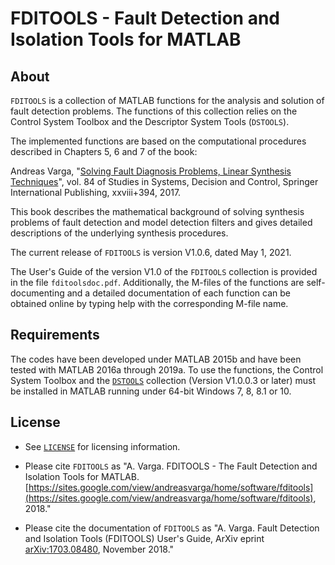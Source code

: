 # **FDITOOLS - Fault Detection and Isolation Tools for MATLAB**  #


## About 

`FDITOOLS` is a collection of MATLAB functions for the analysis and solution 
of fault detection problems. The functions of this collection relies on 
the Control System Toolbox and the Descriptor System Tools (`DSTOOLS`). 

The implemented functions are based on the computational procedures described in Chapters 5, 6 and 7 of the book:

Andreas Varga, "[Solving Fault Diagnosis Problems, Linear Synthesis Techniques](http://www.springer.com/us/book/9783319515588)", vol. 84 of Studies in Systems, Decision and Control, Springer International Publishing, xxviii+394, 2017.

This book describes the mathematical background of solving synthesis problems of fault detection and model detection filters and gives detailed descriptions of the underlying synthesis procedures. 

The current release of `FDITOOLS` is version V1.0.6, dated May 1, 2021.

The User's Guide of the version V1.0 of the `FDITOOLS` collection is provided in the file `fditoolsdoc.pdf`. Additionally, the M-files of the functions are self-documenting and a detailed documentation of each function can be obtained online by typing help with the corresponding M-file name. 



## Requirements

The codes have been developed under MATLAB 2015b and have been tested with MATLAB 2016a through 2019a. 
To use the functions, the Control System Toolbox and the [`DSTOOLS`](https://github.com/andreasvarga/DescriptorSystemTools) collection (Version V1.0.0.3 or later) must be installed in MATLAB running under 64-bit Windows 7, 8, 8.1 or 10. 

## License

* See [`LICENSE`](https://github.com/andreasvarga/FDITools/blob/main/LICENSE) for licensing information.

* Please cite `FDITOOLS` as "A. Varga. FDITOOLS - The Fault Detection and Isolation Tools for MATLAB. [https://sites.google.com/view/andreasvarga/home/software/fditools](https://sites.google.com/view/andreasvarga/home/software/fditools), 2018."

* Please cite the documentation of `FDITOOLS` as "A. Varga. Fault Detection and Isolation Tools (FDITOOLS) User's Guide, ArXiv eprint [arXiv:1703.08480](https://arxiv.org/abs/1703.08480), November 2018."

